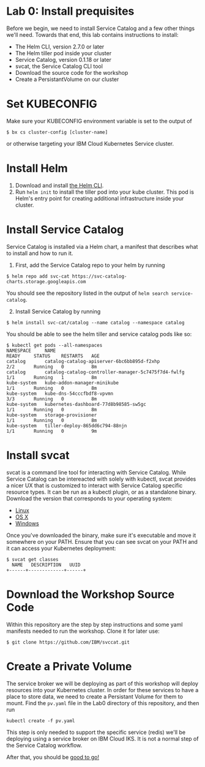 # Lab 0: Install prequisites

Before we begin, we need to install Service Catalog and a few other things
we'll need. Towards that end, this lab contains instructions to install:

* The Helm CLI, version 2.7.0 or later
* The Helm tiller pod inside your cluster
* Service Catalog, version 0.1.18 or later
* svcat, the Service Catalog CLI tool
* Download the source code for the workshop
* Create a PersistantVolume on our cluster

# Set KUBECONFIG

Make sure your KUBECONFIG environment variable is set to the output of

`$ bx cs cluster-config [cluster-name]`

or otherwise targeting your IBM Cloud Kubernetes Service cluster.

# Install Helm

1. Download and install [the Helm CLI](https://github.com/kubernetes/helm#install).
2. Run `helm init` to install the tiller pod into your kube cluster. This pod is Helm's entry point
for creating additional infrastructure inside your cluster.

# Install Service Catalog

Service Catalog is installed via a Helm chart, a manifest that describes what to install and how to run it.

1. First, add the Service Catalog repo to your helm by running 
```
$ helm repo add svc-cat https://svc-catalog-charts.storage.googleapis.com
```
You should see the repository listed in the output of `helm search service-catalog`.

2. Install Service Catalog by running 
```
$ helm install svc-cat/catalog --name catalog --namespace catalog
```

You should be able to see the helm tiller and service catalog pods like so:
```console
$ kubectl get pods --all-namespaces
NAMESPACE     NAME                                                  READY     STATUS    RESTARTS   AGE
catalog       catalog-catalog-apiserver-6bc6bb895d-f2xhp            2/2       Running   0          8m
catalog       catalog-catalog-controller-manager-5c7475f7d4-fwlfg   1/1       Running   1          8m
kube-system   kube-addon-manager-minikube                           1/1       Running   0          8m
kube-system   kube-dns-54cccfbdf8-vpvmn                             3/3       Running   0          8m
kube-system   kubernetes-dashboard-77d8b98585-sw5gc                 1/1       Running   0          8m
kube-system   storage-provisioner                                   1/1       Running   0          8m
kube-system   tiller-deploy-865dd6c794-88njn                        1/1       Running   0          9m
```

# Install svcat

svcat is a command line tool for interacting with Service Catalog. While Service Catalog
can be intereacted with solely with kubectl, svcat provides a nicer UX that is customized
to interact with Service Catalog specific resource types. It can be run as a kubectl plugin,
or as a standalone binary. Download the version that corresponds to your operating system:

* [Linux](https://download.svcat.sh/cli/latest/linux/amd64/svcat)
* [OS X](https://download.svcat.sh/cli/latest/darwin/amd64/svcat)
* [Windows](https://download.svcat.sh/cli/latest/windows/amd64/svcat.exe)

Once you've downloaded the binary, make sure it's executable and move it somewhere on
your PATH. Ensure that you can see svcat on your PATH and it can access your 
Kubernetes deployment:
```console
$ svcat get classes
  NAME   DESCRIPTION   UUID  
+------+-------------+------+
```

# Download the Workshop Source Code

Within this repository are the step by step instructions and some yaml manifests
needed to run the workshop. Clone it for later use:

```
$ git clone https://github.com/IBM/svccat.git
```

# Create a Private Volume

The service broker we will be deploying as part of this workshop will deploy resources into your Kubernetes cluster. In order
for these services to have a place to store data, we need to create a Persistant Volume for them to mount. Find the `pv.yaml`
file in the Lab0 directory of this repository, and then run 
```
kubectl create -f pv.yaml
```
This step is only needed to support the specific service (redis) we'll be deploying using a service broker on IBM Cloud IKS. It is not a normal step of the
Service Catalog workflow.


After that, you should be [good to go!](../Lab1)
